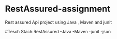 # RestAssured-assignment
Rest assured Api project using Java , Maven and junit


#Tesch Stach
RestAssured
-Java
-Maven
-junit
-json
